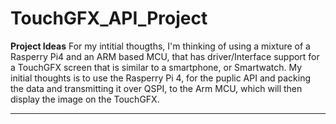 # TouchGFX_API_Project

********************************Project Ideas********************************
For my intitial thougths, I'm thinking of using a mixture of a Rasperry Pi4 
and an ARM based MCU, that has driver/Interface support for a TouchGFX screen 
that is similar to a smartphone, or Smartwatch. My initial thoughts is to use 
the Rasperry Pi 4, for the puplic API and packing the data and transmitting 
it over QSPI, to the Arm MCU, which will then display the image on the 
TouchGFX. 
*****************************************************************************
